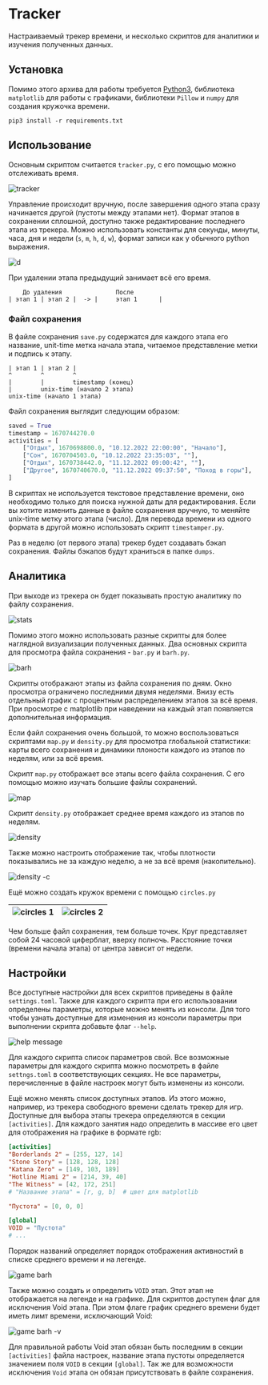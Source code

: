 # Tracker

Настраиваемый трекер времени, и несколько скриптов для аналитики и изучения полученных данных.

## Установка

Помимо этого архива для работы требуется [Python3](https://www.python.org), библиотека `matplotlib` для работы с графиками, библиотеки `Pillow` и `numpy` для создания кружочка времени.

```shell
pip3 install -r requirements.txt
```

## Использование

Основным скриптом считается `tracker.py`, с его помощью можно отслеживать время.

![tracker](images/main.png)

Управление происходит вручную, после завершения одного этапа сразу начинается другой (пустоты между этапами нет). Формат этапов в сохранении сплошной, доступно также редактирование последнего этапа из трекера. Можно использовать константы для секунды, минуты, часа, дня и недели (`s`, `m`, `h`, `d`, `w`), формат записи как у обычного python выражения.

![d](images/change_time.png)

При удалении этапа предыдущий занимает всё его время.

```
    До удаления               После
| этап 1 | этап 2 |  -> |     этап 1      |
```

### Файл сохранения

В файле сохранения `save.py` содержатся для каждого этапа его название, unit-time метка начала этапа, читаемое представление метки и подпись к этапу.

```
| этап 1 | этап 2 |
^        ^        ^
|        |        timestamp (конец)
|        unix-time (начало 2 этапа)
unix-time (начало 1 этапа)
```

Файл сохранения выглядит следующим образом:

```python
saved = True
timestamp = 1670744270.0
activities = [
    ["Отдых", 1670698800.0, "10.12.2022 22:00:00", "Начало"],
    ["Сон", 1670704503.0, "10.12.2022 23:35:03", ""],
    ["Отдых", 1670738442.0, "11.12.2022 09:00:42", ""],
    ["Другое", 1670740670.0, "11.12.2022 09:37:50", "Поход в горы"],
]
```

В скриптах не используется текстовое представление времени, оно необходимо только для поиска нужной даты для редактирования. Если вы хотите изменить данные в файле сохранения вручную, то меняйте unix-time метку этого этапа (число). Для перевода времени из одного формата в другой можно использовать скрипт `timestamper.py`.

Раз в неделю (от первого этапа) трекер будет создавать бэкап сохранения. Файлы бэкапов будут храниться в папке `dumps`.

## Аналитика

При выходе из трекера он будет показывать простую аналитику по файлу сохранения.

![stats](images/stats.png)

Помимо этого можно использовать разные скрипты для более наглядной визуализации полученных данных. Два основных скрипта для просмотра файла сохранения - `bar.py` и `barh.py`.

![barh](images/barh.png)

Скрипты отображают этапы из файла сохранения по дням. Окно просмотра ограничено последними двумя неделями. Внизу есть отдельный график с процентным распределением этапов за всё время. При просмотре с matplotlib при наведении на каждый этап появляется дополнительная информация.

Если файл сохранения очень большой, то можно воспользоваться скриптами `map.py` и `density.py` для просмотра глобальной статистики: карты всего сохранения и динамики плоности каждого из этапов по неделям, или за всё время.

Скрипт `map.py` отображает все этапы всего файла сохранения. С его помощью можно изучать большие файлы сохранений.

![map](images/map.png)

Скрипт `density.py` отображает среднее время каждого из этапов по неделям.

![density](images/density.png)

Также можно настроить отображение так, чтобы плотности показывались не за каждую неделю, а не за всё время (накопительно).

![density -c](images/densityc.png)

Ещё можно создать кружок времени с помощью `circles.py`

| ![circles 1](images/circles1.png) | ![circles 2](images/circles2.png) |
| --------------------------------- | --------------------------------- |

Чем больше файл сохранения, тем больше точек. Круг представляет собой 24 часовой циферблат, вверху полночь. Расстояние 
точки (времени начала этапа) от центра зависит от недели.

## Настройки

Все доступные настройки для всех скриптов приведены в файле `settings.toml`. Также для каждого скрипта при его использовании определены параметры, которые можно менять из консоли. Для того чтобы узнать доступные для изменения из консоли параметры при выполнении скрипта добавьте флаг `--help`.

![help message](images/help_message.png)

Для каждого скрипта список параметров свой. Все возможные параметры для каждого скрипта можно посмотреть в файле `settngs.toml` в соответствующих секциях. Не все параметры, перечисленные в файле настроек могут быть изменены из консоли.

Ещё можно менять список доступных этапов. Из этого можно, например, из трекера свободного времени сделать трекер для игр. Доступные для выбора этапы трекера определяются в секции `[activities]`. Для каждого занятия надо определить в массиве его цвет для отображения на графике в формате rgb:

```toml
[activities]
"Borderlands 2" = [255, 127, 14]
"Stone Story" = [128, 128, 128]
"Katana Zero" = [149, 103, 189]
"Hotline Miami 2" = [214, 39, 40]
"The Witness" = [42, 172, 251]
# "Название этапа" = [r, g, b]  # цвет для matplotlib

"Пустота" = [0, 0, 0]

[global]
VOID = "Пустота"
# ...
```

Порядок названий определяет порядок отображения активностий в списке среднего времени и на легенде.

![game barh](images/game_barh.png)

Также можно создать и определить `VOID` этап. Этот этап не отображается на легенде и на графике. Для скриптов доступен флаг для исключения Void этапа. При этом флаге график среднего времени будет иметь лимт времени, исключающий Void:

![game barh -v](images/game_barh_v.png)

Для правильной работы Void этап обязан быть последним в секции `[activities]` файла настроек, название этапа пустоты определяется значением поля `VOID` в секции `[global]`. Так же для возможности исключения `Void` этапа он обязан присутствовать в файле сохранения.
